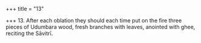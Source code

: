 +++
title = "13"

+++
13. After each oblation they should each time put on the fire three pieces of Udumbara wood, fresh branches with leaves, anointed with ghee, reciting the Sāvitrī.
